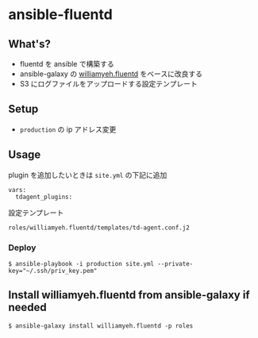 # ansible-fluentd

## What's?

- fluentd を ansible で構築する
- ansible-galaxy の [williamyeh.fluentd](https://github.com/William-Yeh/ansible-fluentd) をベースに改良する
- S3 にログファイルをアップロードする設定テンプレート

## Setup

- `production` の ip アドレス変更

## Usage

plugin を追加したいときは `site.yml` の下記に追加

```
vars:
  tdagent_plugins:
```

設定テンプレート

```
roles/williamyeh.fluentd/templates/td-agent.conf.j2
```

### Deploy

```
$ ansible-playbook -i production site.yml --private-key="~/.ssh/priv_key.pem"
```

## Install williamyeh.fluentd from ansible-galaxy if needed

```
$ ansible-galaxy install williamyeh.fluentd -p roles
```
